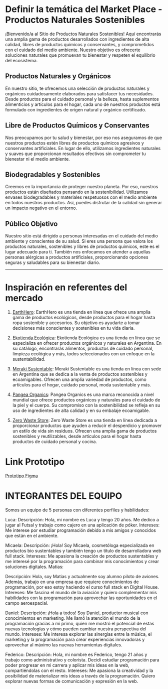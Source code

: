 # Definir la temática del Market Place - Productos Naturales Sostenibles

¡Bienvenido/a al Sitio de Productos Naturales Sostenibles! Aquí encontrarás una amplia gama de productos desarrollados con ingredientes de alta calidad, libres de productos químicos y conservantes, y comprometidos con el cuidado del medio ambiente. Nuestro objetivo es ofrecerte soluciones naturales que promuevan tu bienestar y respeten el equilibrio del ecosistema.

## Productos Naturales y Orgánicos

En nuestro sitio, te ofrecemos una selección de productos naturales y orgánicos cuidadosamente elaborados para satisfacer tus necesidades. Desde productos para el cuidado personal y la belleza, hasta suplementos alimenticios y artículos para el hogar, cada uno de nuestros productos está formulado con ingredientes de origen natural y orgánico certificado.

## Libre de Productos Químicos y Conservantes

Nos preocupamos por tu salud y bienestar, por eso nos aseguramos de que nuestros productos estén libres de productos químicos agresivos y conservantes artificiales. En lugar de ello, utilizamos ingredientes naturales y suaves que proporcionan resultados efectivos sin comprometer tu bienestar ni el medio ambiente.

## Biodegradables y Sostenibles

Creemos en la importancia de proteger nuestro planeta. Por eso, nuestros productos están diseñados pensando en la sostenibilidad. Utilizamos envases biodegradables y materiales respetuosos con el medio ambiente en todos nuestros productos. Así, puedes disfrutar de la calidad sin generar un impacto negativo en el entorno.

## Público Objetivo

Nuestro sitio está dirigido a personas interesadas en el cuidado del medio ambiente y conscientes de su salud. Si eres una persona que valora los productos naturales, sostenibles y libres de productos químicos, este es el lugar adecuado para ti. También nos enfocamos en atender a aquellas personas alérgicas a productos artificiales, proporcionando opciones seguras y saludables para su bienestar diario.

--------------------------------------------------------------------------------------------------------------------------


# Inspiración en referentes del mercado


1. [EarthHero](https://earthhero.com/): EarthHero es una tienda en línea que ofrece una amplia gama de productos ecológicos, desde productos para el hogar hasta ropa sostenible y accesorios. Su objetivo es ayudarte a tomar decisiones más conscientes y sostenibles en tu vida diaria.

2. [Ekotienda Ecológica](https://ekotiendaecologica.com.ar/): Ekotienda Ecológica es una tienda en línea que se especializa en ofrecer productos orgánicos y naturales en Argentina. En su catálogo, encontrarás alimentos, productos de cuidado personal, limpieza ecológica y más, todos seleccionados con un enfoque en la sustentabilidad.

3. [Meraki Sustentable](https://merakisustentable.com/ar/): Meraki Sustentable es una tienda en línea con sede en Argentina que se dedica a la venta de productos sostenibles y ecoamigables. Ofrecen una amplia variedad de productos, como artículos para el hogar, cuidado personal, moda sustentable y más.

4. [Pangea Organics](https://pangeaorganics.com/): Pangea Organics es una marca reconocida a nivel mundial que ofrece productos orgánicos y naturales para el cuidado de la piel y el cuerpo. Su compromiso con la sostenibilidad se refleja en su uso de ingredientes de alta calidad y en su embalaje ecoamigable.

5. [Zero Waste Store](https://zerowastestore.com/): Zero Waste Store es una tienda en línea dedicada a proporcionar productos que ayuden a reducir el desperdicio y promover un estilo de vida sin residuos. Ofrecen una amplia gama de productos sostenibles y reutilizables, desde artículos para el hogar hasta productos de cuidado personal y cocina.



# Link Prototipo

[Prototipo Figma](https://www.figma.com/proto/Or3DP5UXYQx67D8GAPDmMR/Wireframe-Baja?page-id=71%3A84&type=design&node-id=113-12&viewport=499%2C-3141%2C0.46&scaling=scale-down-width&starting-point-node-id=113%3A12&mode=design&t=35EC0xtYlf7TIGDT-1)

# INTEGRANTES DEL EQUIPO
Somos un equipo de 5 personas con diferentes perfiles y habilidades:

Luca:
Descripción: Hola, mi nombre es Luca y tengo 20 años. Me dedico a jugar al Futsal y trabajo como cajero en una aplicación de póker.
Intereses: Me interese por estudiar programación debido a mis amigos y conocidos que están en el ambiente.

Micaela:
Descripción: ¡Hola! Soy Micaela, cosmetóloga especializada en productos bio sustentables y también tengo un título de desarrolladora web full stack.
Intereses: Me apasiona la creación de productos sustentables y me interesé por la programación para combinar mis conocimientos y crear soluciones digitales.
Matias:

Descripción: Hola, soy Matias y actualmente soy alumno piloto de aviones. Además, trabajo en una empresa que requiere conocimientos de programación, por eso estoy haciendo el curso full stack en Digital House.
Intereses: Me fascina el mundo de la aviación y quiero complementar mis habilidades con la programación para aprovechar las oportunidades en el campo aeroespacial.

Daniel:
Descripción: ¡Hola a todos! Soy Daniel, productor musical con conocimientos en marketing. Me llamó la atención el mundo de la programación gracias a mi primo, quien me mostró el potencial de estas nuevas tecnologías y cómo pueden cambiar nuestra perspectiva del mundo.
Intereses: Me interesa explorar las sinergias entre la música, el marketing y la programación para crear experiencias innovadoras y aprovechar al máximo las nuevas herramientas digitales.

Federico:
Descripción: Hola, mi nombre es Federico, tengo 21 años y trabajo como administrativo y colorista. Decidí estudiar programación para poder progresar en mi carrera y aplicar mis ideas en la web, compartiéndolas con el resto.
Intereses: Me apasiona la creatividad y la posibilidad de materializar mis ideas a través de la programación. Quiero explorar nuevas formas de comunicación y expresión en la web.












